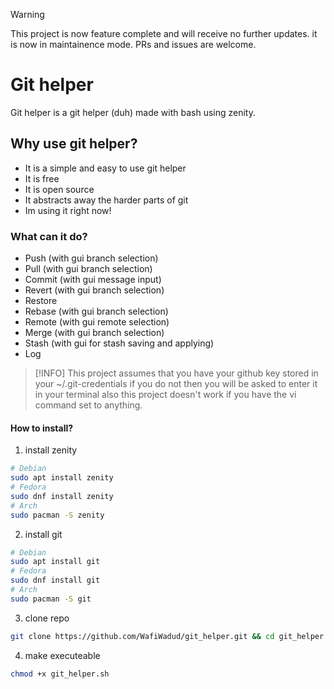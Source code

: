> [!WARNING]
> This project is now feature complete and will receive no further updates. it is now in maintainence mode. PRs and issues are welcome.
# Git helper
Git helper is a git helper (duh) made with bash using zenity.

## Why use git helper?

- It is a simple and easy to use git helper
- It is free
- It is open source
- It abstracts away the harder parts of git
- Im using it right now!

### What can it do?

- Push (with gui branch selection)
- Pull (with gui branch selection)
- Commit (with gui message input)
- Revert (with gui branch selection)
- Restore
- Rebase (with gui branch selection)
- Remote (with gui remote selection)
- Merge (with gui branch selection)
- Stash (with gui for stash saving and applying)
- Log

> [!INFO]
> This project assumes that you have your github key stored in your ~/.git-credentials if you do not then you will be asked to enter it in your terminal also this project doesn't work if you have the vi command set to anything.
#### How to install?
1. install zenity
```bash
# Debian
sudo apt install zenity
# Fedora
sudo dnf install zenity
# Arch
sudo pacman -S zenity
```
2. install git
```bash
# Debian
sudo apt install git
# Fedora
sudo dnf install git
# Arch
sudo pacman -S git
```
3. clone repo
```bash
git clone https://github.com/WafiWadud/git_helper.git && cd git_helper
```
4. make executeable
```bash
chmod +x git_helper.sh
```
